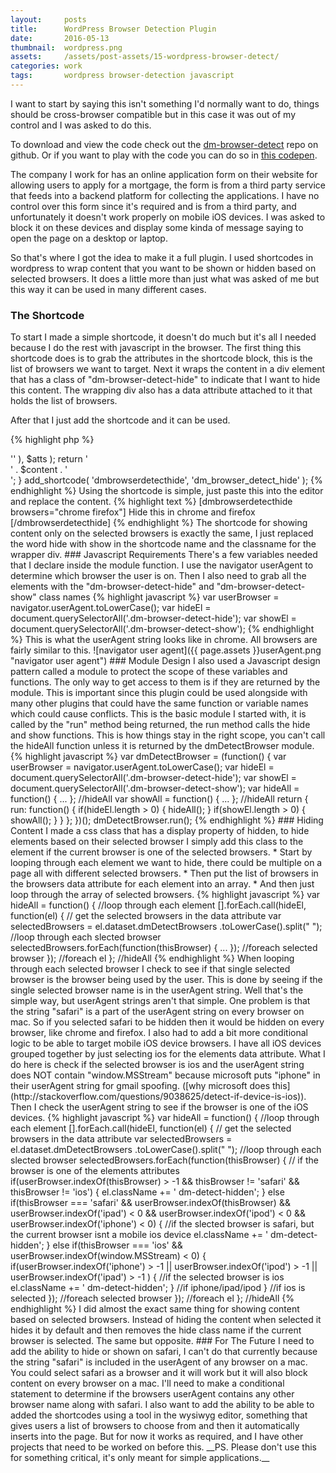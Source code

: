 ```yaml
---
layout:     posts
title:      WordPress Browser Detection Plugin
date:       2016-05-13
thumbnail:  wordpress.png
assets:     /assets/post-assets/15-wordpress-browser-detect/
categories: work
tags:       wordpress browser-detection javascript
---
```

I want to start by saying this isn't something I'd normally want to do, things should be cross-browser compatible but in this case it was out of my control and I was asked to do this.

To download and view the code check out the [dm-browser-detect](https://github.com/derekmorash/dm-browser-detect) repo on github. Or if you want to play with the code you can do so in [this codepen](http://codepen.io/derekmorash/pen/KzrEJY).

The company I work for has an online application form on their website for allowing users to apply for a mortgage, the form is from a third party service that feeds into a backend platform for collecting the applications. I have no control over this form since it's required and is from a third party, and unfortunately it doesn't work properly on mobile iOS devices. I was asked to block it on these devices and display some kinda of message saying to open the page on a desktop or laptop.

So that's where I got the idea to make it a full plugin. I used shortcodes in wordpress to wrap content that you want to be shown or hidden based on selected browsers. It does a little more than just what was asked of me but this way it can be used in many different cases.

### The Shortcode
To start I made a simple shortcode, it doesn't do much but it's all I needed because I do the rest with javascript in the browser. The first thing this shortcode does is to grab the attributes in the shortcode block, this is the list of browsers we want to target. Next it wraps the content in a div element that has a class of "dm-browser-detect-hide" to indicate that I want to hide this content. The wrapping div also has a data attribute attached to it that holds the list of browsers.

After that I just add the shortcode and it can be used.

{% highlight php %}
<?php
function dm_browser_detect_hide( $atts, $content = null ) {
  $a = shortcode_atts( array(
    'browsers' => ''
  ), $atts );

  return '<div class="dm-browser-detect-hide"
    data-dm-detect-browsers="' . esc_attr($a['browsers']) . '">' .
    $content . '</div>';
}

add_shortcode( 'dmbrowserdetecthide', 'dm_browser_detect_hide' );
{% endhighlight %}

Using the shortcode is simple, just paste this into the editor and replace the content.

{% highlight text %}
[dmbrowserdetecthide browsers="chrome firefox"]

Hide this in chrome and firefox

[/dmbrowserdetecthide]
{% endhighlight %}

The shortcode for showing content only on the selected browsers is exactly the same, I just replaced the word hide with show in the shortcode name and the classname for the wrapper div.

### Javascript Requirements
There's a few variables needed that I declare inside the module function. I use the navigator userAgent to determine which browser the user is on. Then I also need to grab all the elements with the "dm-browser-detect-hide" and "dm-browser-detect-show" class names

{% highlight javascript %}
var userBrowser = navigator.userAgent.toLowerCase();
var hideEl = document.querySelectorAll('.dm-browser-detect-hide');
var showEl = document.querySelectorAll('.dm-browser-detect-show');
{% endhighlight %}

This is what the userAgent string looks like in chrome. All browsers are fairly similar to this.
![navigator user agent]({{ page.assets }}userAgent.png "navigator user agent")

### Module Design
I also used a Javascript design pattern called a module to protect the scope of these variables and functions. The only way to get access to them is if they are returned by the module. This is important since this plugin could be used alongside with many other plugins that could have the same function or variable names which could cause conflicts.

This is the basic module I started with, it is called by the "run" method being returned, the run method calls the hide and show functions. This is how things stay in the right scope, you can't call the hideAll function unless it is returned by the dmDetectBrowser module.

{% highlight javascript %}
var dmDetectBrowser = (function() {
  var userBrowser = navigator.userAgent.toLowerCase();
  var hideEl = document.querySelectorAll('.dm-browser-detect-hide');
  var showEl = document.querySelectorAll('.dm-browser-detect-show');

  var hideAll = function() {
  ...
  }; //hideAll

  var showAll = function() {
  ...
  }; //hideAll

  return {
    run: function() {
      if(hideEl.length > 0) {
        hideAll();
      }
      if(showEl.length > 0) {
        showAll();
      }
    }
  };
})();

dmDetectBrowser.run();
{% endhighlight %}

### Hiding Content
I made a css class that has a display property of hidden, to hide elements based on their selected browser I simply add this class to the element if the current browser is one of the selected browsers.

* Start by looping through each element we want to hide, there could be multiple on a page all with different selected browsers.
* Then put the list of browsers in the browsers data attribute for each element into an array.
* And then just loop through the array of selected browsers.

{% highlight javascript %}
var hideAll = function() {
  //loop through each element
  [].forEach.call(hideEl, function(el) {
    // get the selected browsers in the data attribute
    var selectedBrowsers = el.dataset.dmDetectBrowsers
      .toLowerCase().split(" ");

    //loop through each slected browser
    selectedBrowsers.forEach(function(thisBrowser) {
    ...
    }); //foreach selected browser
  }); //foreach el
}; //hideAll
{% endhighlight %}

When looping through each selected browser I check to see if that single selected browser is the browser being used by the user. This is done by seeing if the single selected browser name is in the userAgent string.

Well that's the simple way, but userAgent strings aren't that simple. One problem is that the string "safari" is a part of the userAgent string on every browser on mac. So if you selected safari to be hidden then it would be hidden on every browser, like chrome and firefox.

I also had to add a bit more conditional logic to be able to target mobile iOS device browsers. I have all iOS devices grouped together by just selecting ios for the elements data attribute. What I do here is check if the selected browser is ios and the userAgent string does NOT contain "window.MSStream" because microsoft puts "iphone" in their userAgent string for gmail spoofing. ([why microsoft does this](http://stackoverflow.com/questions/9038625/detect-if-device-is-ios)). Then I check the userAgent string to see if the browser is one of the iOS devices.

{% highlight javascript %}
var hideAll = function() {
  //loop through each element
  [].forEach.call(hideEl, function(el) {
    // get the selected browsers in the data attribute
    var selectedBrowsers = el.dataset.dmDetectBrowsers
      .toLowerCase().split(" ");

    //loop through each slected browser
    selectedBrowsers.forEach(function(thisBrowser) {

      // if the browser is one of the elements attributes
      if(userBrowser.indexOf(thisBrowser) > -1 && thisBrowser != 'safari' && thisBrowser != 'ios') {
          el.className += ' dm-detect-hidden';
      } else if(thisBrowser === 'safari' &&
      userBrowser.indexOf(thisBrowser) &&
      userBrowser.indexOf('ipad') < 0 &&
      userBrowser.indexOf('ipod') < 0 &&
      userBrowser.indexOf('iphone') < 0) {
        //if the slected browser is safari, but the current browser isnt a mobile ios device
        el.className += ' dm-detect-hidden';
      } else if(thisBrowser === 'ios' && userBrowser.indexOf(window.MSStream) < 0) {
        if(userBrowser.indexOf('iphone') > -1 ||
          userBrowser.indexOf('ipod') > -1 ||
          userBrowser.indexOf('ipad') > -1 ) {
          //if the selected browser is ios
          el.className += ' dm-detect-hidden';
        } //if iphone/ipad/ipod
      } //if ios is selected
    }); //foreach selected browser
  }); //foreach el
}; //hideAll
{% endhighlight %}

I did almost the exact same thing for showing content based on selected browsers. Instead of hiding the content when selected it hides it by default and then removes the hide class name if the current browser is selected. The same but opposite.

### For The Future
I need to add the ability to hide or shown on safari, I can't do that currently because the string "safari" is included in the userAgent of any browser on a mac. You could select safari as a browser and it will work but it will also block content on every browser on a mac. I'll need to make a conditional statement to determine if the browsers userAgent contains any other browser name along with safari.

I also want to add the ability to be able to added the shortcodes using a tool in the wysiwyg editor, something that gives users a list of browsers to choose from and then it automatically inserts into the page.

But for now it works as required, and I have other projects that need to be worked on before this.

__PS. Please don't use this for something critical, it's only meant for simple applications.__
